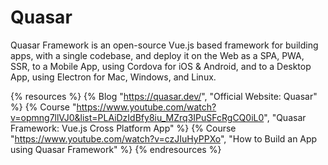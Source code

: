 # Quasar

Quasar Framework is an open-source Vue.js based framework for building apps, with a single codebase, and deploy it on the Web as a SPA, PWA, SSR, to a Mobile App, using Cordova for iOS & Android, and to a Desktop App, using Electron for Mac, Windows, and Linux.

{% resources %}
  {% Blog "https://quasar.dev/", "Official Website: Quasar" %}
  {% Course "https://www.youtube.com/watch?v=opmng7llVJ0&list=PLAiDzIdBfy8iu_MZrq3IPuSFcRgCQ0iL0", "Quasar Framework: Vue.js Cross Platform App" %}
  {% Course "https://www.youtube.com/watch?v=czJIuHyPPXo", "How to Build an App using Quasar Framework" %}
{% endresources %}


